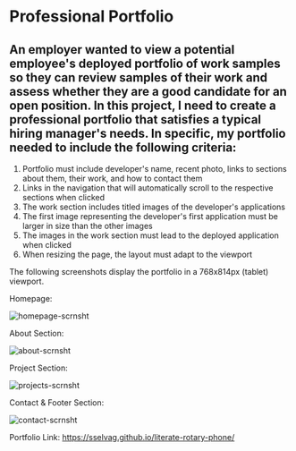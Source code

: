 # Professional Portfolio
  
## An employer wanted to view a potential employee's deployed portfolio of work samples so they can review samples of their work and assess whether they are a good candidate for an open position. In this project, I need to create a professional portfolio that satisfies a typical hiring manager's needs. In specific, my portfolio needed to include the following criteria: 
  1. Portfolio must include developer's name, recent photo, links to sections about them, their work, and how to contact them
  2. Links in the navigation that will automatically scroll to the respective sections when clicked
  3. The work section includes titled images of the developer's applications
  4. The first image representing the developer's first application must be larger in size than the other images
  5. The images in the work section must lead to the deployed application when clicked
  6. When resizing the page, the layout must adapt to the viewport


The following screenshots display the portfolio in a 768x814px (tablet) viewport.

Homepage:

![homepage-scrnsht](https://user-images.githubusercontent.com/64749332/173005124-1996decc-41f8-4f1e-9a69-4b16eb533048.png)

About Section:

![about-scrnsht](https://user-images.githubusercontent.com/64749332/173005268-a005f602-1470-439a-a191-e9c8d7226d47.png)


Project Section:

![projects-scrnsht](https://user-images.githubusercontent.com/64749332/173005300-df81c1b1-20fc-4105-9599-585943aeeff5.png)


Contact & Footer Section:

![contact-scrnsht](https://user-images.githubusercontent.com/64749332/173005341-d0feb40d-155d-45e2-b0a7-19ede4721d7f.png)





Portfolio Link: https://sselvag.github.io/literate-rotary-phone/
